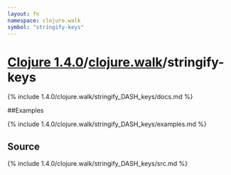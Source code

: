 ```yaml
---
layout: fn
namespace: clojure.walk
symbol: "stringify-keys"
---
```


# [Clojure 1.4.0](../../)/[clojure.walk](../)/stringify-keys

{% include 1.4.0/clojure.walk/stringify_DASH_keys/docs.md %}

##Examples

{% include 1.4.0/clojure.walk/stringify_DASH_keys/examples.md %}
## Source
{% include 1.4.0/clojure.walk/stringify_DASH_keys/src.md %}

